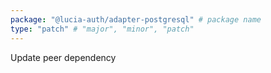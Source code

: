 ```yaml
---
package: "@lucia-auth/adapter-postgresql" # package name
type: "patch" # "major", "minor", "patch"
---
```


Update peer dependency